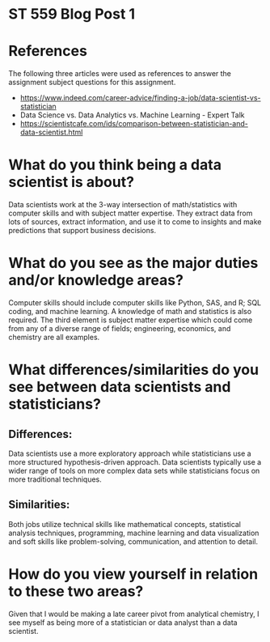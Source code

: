 # ST 559 Blog Post 1

# References
The following three articles were used as references to answer the assignment subject questions for this assignment.

* https://www.indeed.com/career-advice/finding-a-job/data-scientist-vs-statistician 
* Data Science vs. Data Analytics vs. Machine Learning - Expert Talk 
* https://scientistcafe.com/ids/comparison-between-statistician-and-data-scientist.html 

# What do you think being a data scientist is about?  
Data scientists work at the 3-way intersection of math/statistics with computer skills and with subject matter expertise. They extract data from lots of sources, extract information, and use it to come to insights and make predictions that support business decisions. 

# What do you see as the major duties and/or knowledge areas?  
Computer skills should include computer skills like Python, SAS,  and R; SQL coding, and machine learning. A knowledge of math and statistics is also required.  The third element is subject matter expertise which could come from any of a diverse range of fields; engineering, economics, and chemistry  are all examples.

# What differences/similarities do you see between data scientists and statisticians? 

## Differences:
Data scientists use a more exploratory approach while statisticians use a more structured hypothesis-driven approach.  Data scientists typically use a wider range of tools on more complex data sets while statisticians focus on more traditional techniques.

## Similarities:
Both jobs utilize technical skills like mathematical concepts, statistical analysis techniques, programming, machine learning and data visualization and soft skills like problem-solving, communication, and attention to detail.

# How do you view yourself in relation to these two areas?
Given that I would be making a late career pivot from analytical chemistry, I see myself as being more of a statistician or data analyst than a data scientist. 
